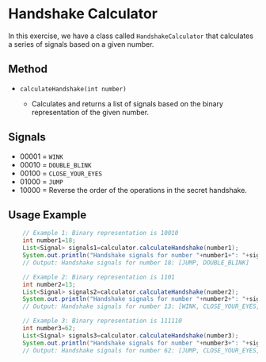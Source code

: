 # Handshake Calculator

In this exercise, we have a class called `HandshakeCalculator` that calculates a series of signals based on a given
number.

## Method

- `calculateHandshake(int number)`

    - Calculates and returns a list of signals based on the binary representation of the given number.

## Signals

- 00001 = `WINK`
- 00010 = `DOUBLE_BLINK`
- 00100 = `CLOSE_YOUR_EYES`
- 01000 = `JUMP`
- 10000 = Reverse the order of the operations in the secret handshake.


## Usage Example


```java
    // Example 1: Binary representation is 10010
    int number1=18;
    List<Signal> signals1=calculator.calculateHandshake(number1);
    System.out.println("Handshake signals for number "+number1+": "+signals1);
    // Output: Handshake signals for number 18: [JUMP, DOUBLE_BLINK]
```

```java
    // Example 2: Binary representation is 1101
    int number2=13;
    List<Signal> signals2=calculator.calculateHandshake(number2);
    System.out.println("Handshake signals for number "+number2+": "+signals2);
    // Output: Handshake signals for number 13: [WINK, CLOSE_YOUR_EYES, JUMP]
```

```java
    // Example 3: Binary representation is 111110
    int number3=62;
    List<Signal> signals3=calculator.calculateHandshake(number3);
    System.out.println("Handshake signals for number "+number3+": "+signals3);
    // Output: Handshake signals for number 62: [JUMP, CLOSE_YOUR_EYES, DOUBLE_BLINK, WINK]
```

